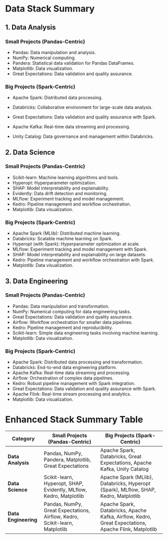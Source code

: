 # Data Stack Summary

## 1. Data Analysis

### Small Projects (Pandas-Centric)
- Pandas: Data manipulation and analysis.
- NumPy: Numerical computing.
- Pandera: Statistical data validation for Pandas DataFrames.
- Matplotlib: Data visualization.
- Great Expectations: Data validation and quality assurance.

### Big Projects (Spark-Centric)
- Apache Spark: Distributed data processing.
- Databricks: Collaborative environment for large-scale data analysis.
- Great Expectations: Data validation and quality assurance with Spark.
- Apache Kafka: Real-time data streaming and processing.

- Unity Catalog: Data governance and management within Databricks.

## 2. Data Science

### Small Projects (Pandas-Centric)
- Scikit-learn: Machine learning algorithms and tools.
- Hyperopt: Hyperparameter optimization.
- SHAP: Model interpretability and explainability.
- Evidently: Data drift detection and monitoring.
- MLflow: Experiment tracking and model management.
- Kedro: Pipeline management and workflow orchestration.
- Matplotlib: Data visualization.

### Big Projects (Spark-Centric)
- Apache Spark (MLlib): Distributed machine learning.
- Databricks: Scalable machine learning on Spark.
- Hyperopt (with Spark): Hyperparameter optimization at scale.
- MLflow: Experiment tracking and model management with Spark.
- SHAP: Model interpretability and explainability on large datasets.
- Kedro: Pipeline management and workflow orchestration with Spark.
- Matplotlib: Data visualization.

## 3. Data Engineering

### Small Projects (Pandas-Centric)
- Pandas: Data manipulation and transformation.
- NumPy: Numerical computing for data engineering tasks.
- Great Expectations: Data validation and quality assurance.
- Airflow: Workflow orchestration for smaller data pipelines.
- Kedro: Pipeline management and reproducibility.
- Scikit-learn: Simple data engineering tasks involving machine learning.
- Matplotlib: Data visualization.

### Big Projects (Spark-Centric)
- Apache Spark: Distributed data processing and transformation.
- Databricks: End-to-end data engineering platform.
- Apache Kafka: Real-time data streaming and processing.
- Airflow: Orchestration of complex data pipelines.
- Kedro: Robust pipeline management with Spark integration.
- Great Expectations: Data validation and quality assurance with Spark.
- Apache Flink: Real-time stream processing and analytics.
- Matplotlib: Data visualization.

# Enhanced Stack Summary Table

| Category             | Small Projects (Pandas-Centric)                                        | Big Projects (Spark-Centric)                                             |
|----------------------|------------------------------------------------------------------------|--------------------------------------------------------------------------|
| **Data Analysis**    | Pandas, NumPy, Pandera, Matplotlib, Great Expectations                 | Apache Spark, Databricks, Great Expectations, Apache Kafka, Unity Catalog |
| **Data Science**     | Scikit-learn, Hyperopt, SHAP, Evidently, MLflow, Kedro, Matplotlib     | Apache Spark (MLlib), Databricks, Hyperopt (Spark), MLflow, SHAP, Kedro, Matplotlib |
| **Data Engineering** | Pandas, NumPy, Great Expectations, Airflow, Kedro, Scikit-learn, Matplotlib | Apache Spark, Databricks, Apache Kafka, Airflow, Kedro, Great Expectations, Apache Flink, Matplotlib |

